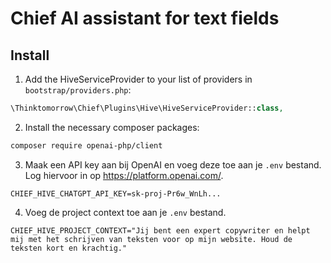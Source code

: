 # Chief AI assistant for text fields

## Install

1. Add the HiveServiceProvider to your list of providers in `bootstrap/providers.php`:

```php
\Thinktomorrow\Chief\Plugins\Hive\HiveServiceProvider::class,
```

2. Install the necessary composer packages:

```bash 
composer require openai-php/client
```

3. Maak een API key aan bij OpenAI en voeg deze toe aan je `.env` bestand.
   Log hiervoor in op https://platform.openai.com/.

```
CHIEF_HIVE_CHATGPT_API_KEY=sk-proj-Pr6w_WnLh...
```

4. Voeg de project context toe aan je `.env` bestand.

```
CHIEF_HIVE_PROJECT_CONTEXT="Jij bent een expert copywriter en helpt mij met het schrijven van teksten voor op mijn website. Houd de teksten kort en krachtig."
```


